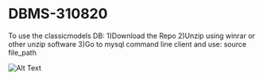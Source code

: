 # DBMS-310820

To use the classicmodels DB:
1)Download the Repo
2)Unzip using winrar or other unzip software
3)Go to mysql command line client and use: source file_path

![Alt Text](https://github.com/edyoda/DBMS-310820/blob/master/dbms.png)
